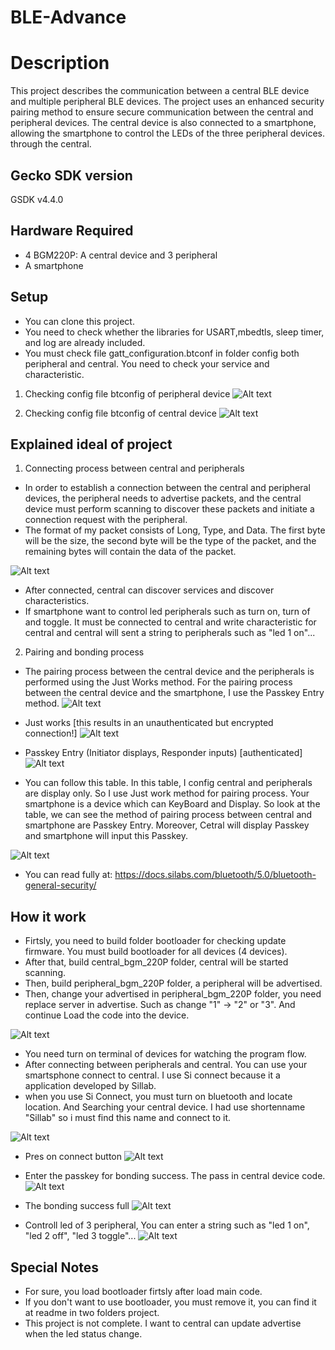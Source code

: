 # BLE-Advance
# Description
This project describes the communication between a central BLE device and multiple peripheral BLE devices. The project uses an enhanced security pairing method to ensure secure communication between the central and peripheral devices. The central device is also connected to a smartphone, allowing the smartphone to control the LEDs of the three peripheral devices. through the central.
## Gecko SDK version
GSDK v4.4.0
## Hardware Required
- 4 BGM220P: A central device and 3 peripheral
- A smartphone
## Setup
- You can clone this project.
- You need to check whether the libraries for USART,mbedtls, sleep timer, and log are already included.
- You must check file gatt_configuration.btconf in folder config both peripheral and central. You need to check your service and characteristic.
1. Checking config file btconfig of peripheral device
![Alt text](picture\characteristic_name_properties_peripheral.png)

2. Checking config file btconfig of central device
![Alt text](picture\characteristic_name_properties_central.png)

## Explained ideal of project
1. Connecting process between central and peripherals
- In order to establish a connection between the central and peripheral devices, the peripheral needs to advertise packets, and the central device must perform scanning to discover these packets and initiate a connection request with the peripheral.
- The format of my packet consists of Long, Type, and Data. The first byte will be the size, the second byte will be the type of the packet, and the remaining bytes will contain the data of the packet.


![Alt text](picture/advertise_config.png)
- After connected, central can discover services and discover characteristics.
- If smartphone want to control led peripherals such as turn on, turn of and toggle. It must be connected
to central and write characteristic for central and central will sent a string to peripherals such as "led 1 on"...


2. Pairing and bonding process
- The pairing process between the central device and the peripherals is performed using the Just Works method. For the pairing process between the central device and the smartphone, I use the Passkey Entry method.
![Alt text](picture/pairing_process_in_central.png)
- Just works [this results in an unauthenticated but encrypted connection!]
![Alt text](picture/just%20work%20method.png)

- Passkey Entry (Initiator displays, Responder inputs) [authenticated]
![Alt text](picture/Passkey%20entry%20method.png)
- You can follow this table. In this table, I config central and peripherals are display only. So I use Just work method for pairing process. Your smartphone is a device which can KeyBoard and Display.
So look at the table, we can see the method of pairing process between central and smartphone are Passkey Entry. Moreover, Cetral will display Passkey and smartphone will input this Passkey.

![Alt text](picture/methode%20pairing%20table.png)
- You can read fully at: https://docs.silabs.com/bluetooth/5.0/bluetooth-general-security/
## How it work
- Firtsly, you need to build folder bootloader for checking update firmware. You must build bootloader for all devices (4 devices).
- After that, build central_bgm_220P folder, central will be started scanning.
- Then, build peripheral_bgm_220P folder, a peripheral will be advertised.
- Then, change your advertised in peripheral_bgm_220P folder, you need replace server in advertise. Such as change "1" -> "2" or "3". And continue Load the code into the device.

![Alt text](picture/advertise_config.png)
- You need turn on terminal of devices for watching the program flow.
- After connecting between peripherals and central. You can use your smartsphone connect to central. I use Si connect because it a application developed by Sillab.
- when you use Si Connect, you must turn on bluetooth and locate location. And Searching your central device. I had use shortenname "Sillab" so i must find this name and connect to it.

![Alt text](picture/advertise_central.png)


- Pres on connect button
![Alt text](picture/Central%20name%20at%20Si%20Connect.jpg)


- Enter the passkey for bonding success. The pass in central device code.
![Alt text](picture/Enter%20the%20pk.jpg)



-  The bonding success full
![Alt text](picture/Pairing%20and%20Bonding%20success.jpg)



- Controll led of 3 peripheral, You can enter a string such as "led 1 on", "led 2 off", "led 3 toggle"...
![Alt text](picture/Control%20led.jpg)


## Special Notes
- For sure, you load bootloader firtsly after load main code.
- If you don't want to use bootloader, you must remove it, you can find it at readme in two folders project.
- This project is not complete. I want to central can update advertise when the led status change.
